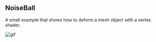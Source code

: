 NoiseBall
---------

A small example that shows how to deform a mesh object with a vertex shader.

![gif](http://45.media.tumblr.com/ad6d9d6dca5fce427d841bd2e2ea81a6/tumblr_nzrmtcBkir1qio469o1_400.gif)
